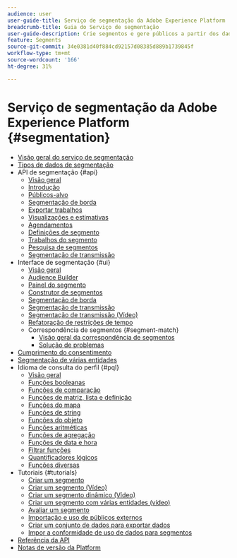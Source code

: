```yaml
---
audience: user
user-guide-title: Serviço de segmentação da Adobe Experience Platform
breadcrumb-title: Guia do Serviço de segmentação
user-guide-description: Crie segmentos e gere públicos a partir dos dados do Perfil do cliente em tempo real.
feature: Segments
source-git-commit: 34e0381d40f884cd92157d08385d889b1739845f
workflow-type: tm+mt
source-wordcount: '166'
ht-degree: 31%

---
```



# Serviço de segmentação da Adobe Experience Platform {#segmentation}

- [Visão geral do serviço de segmentação](home.md)
- [Tipos de dados de segmentação](data-types.md)
- API de segmentação {#api}
   - [Visão geral](api/overview.md)
   - [Introdução](api/getting-started.md)
   - [Públicos-alvo](api/audiences.md)
   - [Segmentação de borda](api/edge-segmentation.md)
   - [Exportar trabalhos](api/export-jobs.md)
   - [Visualizações e estimativas](api/previews-and-estimates.md)
   - [Agendamentos](api/schedules.md)
   - [Definições de segmento](api/segment-definitions.md)
   - [Trabalhos do segmento](api/segment-jobs.md)
   - [Pesquisa de segmentos](api/segment-search.md)
   - [Segmentação de transmissão](api/streaming-segmentation.md)
- Interface de segmentação {#ui}
   - [Visão geral](ui/overview.md)
   - [Audience Builder](ui/audience-builder.md)
   - [Painel do segmento](ui/segment-dashboard.md)
   - [Construtor de segmentos](ui/segment-builder.md)
   - [Segmentação de borda](ui/edge-segmentation.md)
   - [Segmentação de transmissão](ui/streaming-segmentation.md)
   - [Segmentação de transmissão (Vídeo)](video/streaming-segmentation-overview.md)
   - [Refatoração de restrições de tempo](ui/segment-refactoring.md)
   - Correspondência de segmentos {#segment-match}
      - [Visão geral da correspondência de segmentos](ui/segment-match/overview.md)
      - [Solução de problemas](ui/segment-match/troubleshooting.md)
- [Cumprimento do consentimento](consents.md)
- [Segmentação de várias entidades](multi-entity-segmentation.md)
- Idioma de consulta do perfil {#pql}
   - [Visão geral](pql/overview.md)
   - [Funções booleanas](pql/boolean-functions.md)
   - [Funções de comparação](pql/comparison-functions.md)
   - [Funções de matriz, lista e definição](pql/array-functions.md)
   - [Funções do mapa](pql/map-functions.md)
   - [Funções de string](pql/string-functions.md)
   - [Funções do objeto](pql/object-functions.md)
   - [Funções aritméticas](pql/arithmetic-functions.md)
   - [Funções de agregação](pql/aggregation-functions.md)
   - [Funções de data e hora](pql/datetime-functions.md)
   - [Filtrar funções](pql/filter-functions.md)
   - [Quantificadores lógicos](pql/logical-quantifiers.md)
   - [Funções diversas](pql/misc-functions.md)
- Tutoriais {#tutorials}
   - [Criar um segmento](tutorials/create-a-segment.md)
   - [Criar um segmento (Vídeo)](video/create-segment.md)
   - [Criar um segmento dinâmico (Vídeo)](video/create-a-dynamic-segment.md)
   - [Criar um segmento com várias entidades (vídeo)](video/create-multi-entity-segments.md)
   - [Avaliar um segmento](tutorials/evaluate-a-segment.md)
   - [Importação e uso de públicos externos](tutorials/using-external-audiences.md)
   - [Criar um conjunto de dados para exportar dados](tutorials/create-dataset-export-segment.md)
   - [Impor a conformidade de uso de dados para segmentos](tutorials/governance.md)
- [Referência da API](https://www.adobe.io/experience-platform-apis/references/segmentation/)
- [Notas de versão da Platform](https://experienceleague.adobe.com/docs/experience-platform/release-notes/latest.html?lang=pt-BR)